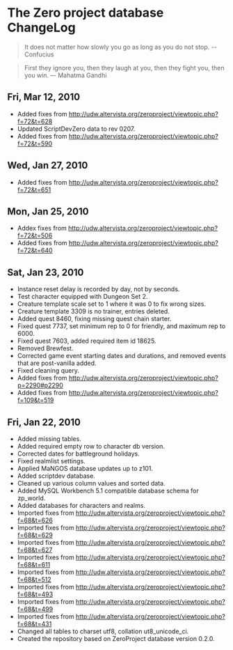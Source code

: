 # The Zero project database ChangeLog

> It does not matter how slowly you go as long as you do not stop.
> -- Confucius

> First they ignore you, then they laugh at you, then they fight you,
> then you win. –- Mahatma Gandhi

## Fri, Mar 12, 2010

* Added fixes from http://udw.altervista.org/zeroproject/viewtopic.php?f=72&t=628
* Updated ScriptDevZero data to rev 0207.
* Added fixes from http://udw.altervista.org/zeroproject/viewtopic.php?f=72&t=590

## Wed, Jan 27, 2010

* Added fixes from http://udw.altervista.org/zeroproject/viewtopic.php?f=72&t=651

## Mon, Jan 25, 2010

* Addex fixes from http://udw.altervista.org/zeroproject/viewtopic.php?f=72&t=506
* Added fixes from http://udw.altervista.org/zeroproject/viewtopic.php?f=72&t=640

## Sat, Jan 23, 2010

* Instance reset delay is recorded by day, not by seconds.
* Test character equipped with Dungeon Set 2.
* Creature template scale set to 1 where it was 0 to fix wrong sizes.
* Creature template 3309 is no trainer, entries deleted.
* Added quest 8460, fixing missing quest chain starter.
* Fixed quest 7737, set minimum rep to 0 for friendly, and maximum
  rep to 6000.
* Fixed quest 7603, added required item id 18625.
* Removed Brewfest.
* Corrected game event starting dates and durations, and removed events
  that are post-vanilla added.
* Fixed cleaning query.
* Added fixes from http://udw.altervista.org/zeroproject/viewtopic.php?p=2290#p2290
* Added fixes from http://udw.altervista.org/zeroproject/viewtopic.php?f=109&t=519

## Fri, Jan 22, 2010

* Added missing tables.
* Added required empty row to character db version.
* Corrected dates for battleground holidays.
* Fixed realmlist settings.
* Applied MaNGOS database updates up to z101.
* Added scriptdev database.
* Cleaned up various column values and sorted data.
* Added MySQL Workbench 5.1 compatible database schema for zp_world.
* Added databases for characters and realms.
* Imported fixes from http://udw.altervista.org/zeroproject/viewtopic.php?f=68&t=626
* Imported fixes from http://udw.altervista.org/zeroproject/viewtopic.php?f=68&t=629
* Imported fixes from http://udw.altervista.org/zeroproject/viewtopic.php?f=68&t=627
* Imported fixes from http://udw.altervista.org/zeroproject/viewtopic.php?f=68&t=611
* Imported fixes from http://udw.altervista.org/zeroproject/viewtopic.php?f=68&t=512
* Imported fixes from http://udw.altervista.org/zeroproject/viewtopic.php?f=68&t=493
* Imported fixes from http://udw.altervista.org/zeroproject/viewtopic.php?f=68&t=499
* Imported fixes from http://udw.altervista.org/zeroproject/viewtopic.php?f=68&t=431
* Changed all tables to charset utf8, collation ut8_unicode_ci.
* Created the repository based on ZeroProject database version 0.2.0.

